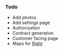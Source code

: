 ### Todo
- Add photos
- Add settings page
- Authorization
- Contract generation
- Customer facing page
- Maps for [flight](https://github.com/firebase/geofire-js/tree/master/examples)
